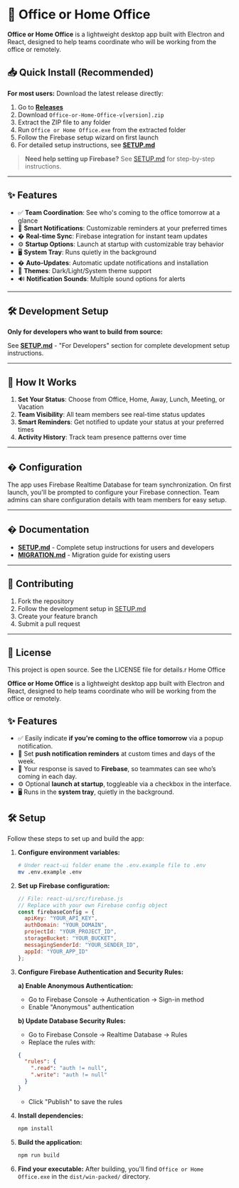 # 🏢 Office or Home Office

**Office or Home Office** is a lightweight desktop app built with Electron and React, designed to help teams coordinate who will be working from the office or remotely.

## 📥 **Quick Install (Recommended)**

**For most users:** Download the latest release directly:

1. Go to [**Releases**](https://github.com/moisalucian/office-or-home-office/releases/latest)
2. Download `Office-or-Home-Office-v[version].zip` 
3. Extract the ZIP file to any folder
4. Run `Office or Home Office.exe` from the extracted folder
5. Follow the Firebase setup wizard on first launch
6. For detailed setup instructions, see [**SETUP.md**](SETUP.md)

> **Need help setting up Firebase?** See [SETUP.md](SETUP.md) for step-by-step instructions.

---

## ✨ Features

- ✅ **Team Coordination**: See who's coming to the office tomorrow at a glance
- 🔔 **Smart Notifications**: Customizable reminders at your preferred times
- � **Real-time Sync**: Firebase integration for instant team updates
- ⚙️ **Startup Options**: Launch at startup with customizable tray behavior
- 🖥️ **System Tray**: Runs quietly in the background
- � **Auto-Updates**: Automatic update notifications and installation
- 🎨 **Themes**: Dark/Light/System theme support
- 🔊 **Notification Sounds**: Multiple sound options for alerts

---

## 🛠️ Development Setup

**Only for developers who want to build from source:**

See [**SETUP.md**](SETUP.md) - "For Developers" section for complete development setup instructions.

---

## 🚀 How It Works

1. **Set Your Status**: Choose from Office, Home, Away, Lunch, Meeting, or Vacation
2. **Team Visibility**: All team members see real-time status updates
3. **Smart Reminders**: Get notified to update your status at your preferred times
4. **Activity History**: Track team presence patterns over time

---

## � Configuration

The app uses Firebase Realtime Database for team synchronization. On first launch, you'll be prompted to configure your Firebase connection. Team admins can share configuration details with team members for easy setup.

---

## � Documentation

- [**SETUP.md**](SETUP.md) - Complete setup instructions for users and developers
- [**MIGRATION.md**](MIGRATION.md) - Migration guide for existing users

---

## 🤝 Contributing

1. Fork the repository
2. Follow the development setup in [SETUP.md](SETUP.md)
3. Create your feature branch
4. Submit a pull request

---

## 📄 License

This project is open source. See the LICENSE file for details.r Home Office

**Office or Home Office** is a lightweight desktop app built with Electron and React, designed to help teams coordinate who will be working from the office or remotely.

## ✨ Features

- ✅ Easily indicate **if you're coming to the office tomorrow** via a popup notification.
- 🔔 Set **push notification reminders** at custom times and days of the week.
- 💾 Your response is saved to **Firebase**, so teammates can see who’s coming in each day.
- ⚙️ Optional **launch at startup**, toggleable via a checkbox in the interface.
- 🖥️ Runs in the **system tray**, quietly in the background.

## 🛠️ Setup

Follow these steps to set up and build the app:

1. **Configure environment variables:**
   ```bash
   # Under react-ui folder ename the .env.example file to .env
   mv .env.example .env
   ```

2. **Set up Firebase configuration:**
   ```js
   // File: react-ui/src/firebase.js
   // Replace with your own Firebase config object
   const firebaseConfig = {
     apiKey: "YOUR_API_KEY",
     authDomain: "YOUR_DOMAIN",
     projectId: "YOUR_PROJECT_ID",
     storageBucket: "YOUR_BUCKET",
     messagingSenderId: "YOUR_SENDER_ID",
     appId: "YOUR_APP_ID"
   };
   ```

3. **Configure Firebase Authentication and Security Rules:**
   
   **a) Enable Anonymous Authentication:**
   - Go to Firebase Console → Authentication → Sign-in method
   - Enable "Anonymous" authentication
   
   **b) Update Database Security Rules:**
   - Go to Firebase Console → Realtime Database → Rules
   - Replace the rules with:
   ```json
   {
     "rules": {
       ".read": "auth != null",
       ".write": "auth != null"
     }
   }
   ```
   - Click "Publish" to save the rules

3. **Install dependencies:**
   ```bash
   npm install
   ```

4. **Build the application:**
   ```bash
   npm run build
   ```

5. **Find your executable:**
   After building, you'll find `Office or Home Office.exe` in the `dist/win-packed/` directory.

